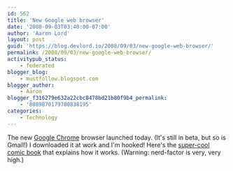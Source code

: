 ```yaml
---
id: 562
title: 'New Google web browser'
date: '2008-09-03T03:40:00-07:00'
author: 'Aaron Lord'
layout: post
guid: 'https://blog.devlord.io/2008/09/03/new-google-web-browser/'
permalink: /2008/09/03/new-google-web-browser/
activitypub_status:
    - federated
blogger_blog:
    - mustfollow.blogspot.com
blogger_author:
    - Aaron
blogger_f316279e632a22cbc8478bd21b80f9b4_permalink:
    - '8089870179780838195'
categories:
    - Technology
---
```


The new <a href="http://www.google.com/chrome">Google Chrome</a> browser launched today.  (It's still in beta, but so is Gmail!)   I downloaded it at work and I'm hooked!  Here's the <a href="http://blogoscoped.com/google-chrome/">super-cool comic book</a> that explains how it works.  (Warning: nerd-factor is very, very high.)